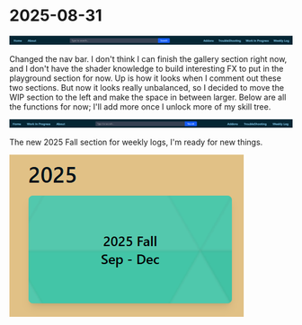 # 2025-08-31

![](https://raw.githubusercontent.com/DavidCai1874/my-tech-art-station-assets-storage-01/main/20250830122953.png)

Changed the nav bar. I don't think I can finish the gallery section right now, and I don't have the shader knowledge to build interesting FX to put in the playground section for now. Up is how it looks when I comment out these two sections. But now it looks really unbalanced, so I decided to move the WIP section to the left and make the space in between larger. Below are all the functions for now; I'll add more once I unlock more of my skill tree.

![](https://raw.githubusercontent.com/DavidCai1874/my-tech-art-station-assets-storage-01/main/20250830125942.png)

The new 2025 Fall section for weekly logs, I'm ready for new things.

![](https://raw.githubusercontent.com/DavidCai1874/my-tech-art-station-assets-storage-01/main/20250831150514.png)